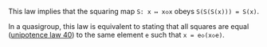 This law implies that the squaring map `S: x ↦ x◇x` obeys `S(S(S(x))) = S(x)`.

In a quasigroup, this law is equivalent to stating that all squares are equal ([unipotence law 40](https://teorth.github.io/equational_theories/implications/?40)) to the same element `e` such that `x = e◇(x◇e)`.
